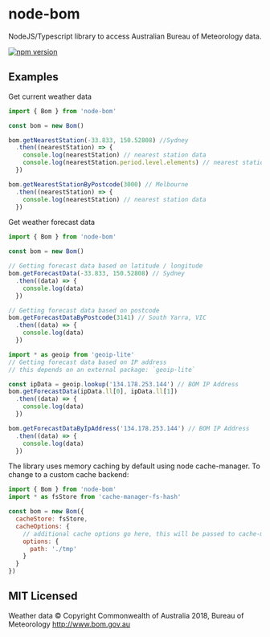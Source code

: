 # node-bom
NodeJS/Typescript library to access Australian Bureau of Meteorology data.

[![npm version](https://badge.fury.io/js/node-bom.svg)](https://badge.fury.io/js/node-bom)

## Examples

Get current weather data

```js
import { Bom } from 'node-bom'

const bom = new Bom()

bom.getNearestStation(-33.833, 150.52808) //Sydney
  .then((nearestStation) => {
    console.log(nearestStation) // nearest station data
    console.log(nearestStation.period.level.elements) // nearest station elements
  })

bom.getNearestStationByPostcode(3000) // Melbourne
  .then((nearestStation) => {
    console.log(nearestStation) // nearest station data
  })
```

Get weather forecast data

```js
import { Bom } from 'node-bom'

const bom = new Bom()

// Getting forecast data based on latitude / longitude
bom.getForecastData(-33.833, 150.52808) // Sydney
  .then((data) => {
    console.log(data)
  })

// Getting forecast data based on postcode
bom.getForecastDataByPostcode(3141) // South Yarra, VIC
  .then((data) => {
    console.log(data)
  })
```

```js
import * as geoip from 'geoip-lite'
// Getting forecast data based on IP address
// this depends on an external package: `geoip-lite`

const ipData = geoip.lookup('134.178.253.144') // BOM IP Address
bom.getForecastData(ipData.ll[0], ipData.ll[1])
  .then((data) => {
    console.log(data)
  })

bom.getForecastDataByIpAddress('134.178.253.144') // BOM IP Address
  .then((data) => {
    console.log(data)
  })

```

The library uses memory caching by default using node cache-manager. To change to a custom cache backend:

```js
import { Bom } from 'node-bom'
import * as fsStore from 'cache-manager-fs-hash'

const bom = new Bom({
  cacheStore: fsStore,
  cacheOptions: {
    // additional cache options go here, this will be passed to cache-manager
    options: {
      path: './tmp'
    }
  }
})
```

## MIT Licensed

Weather data © Copyright Commonwealth of Australia 2018, Bureau of Meteorology http://www.bom.gov.au
